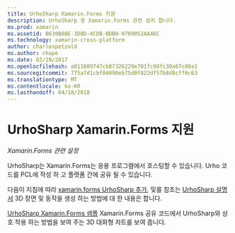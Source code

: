 ```yaml
---
title: UrhoSharp Xamarin.Forms 지원
description: UrhoSharp 용 Xamarin.Forms 관련 설치 합니다.
ms.prod: xamarin
ms.assetid: B630B8BE-3D8D-4CDB-BDB0-9709052AA46C
ms.technology: xamarin-cross-platform
author: charlespetzold
ms.author: chape
ms.date: 03/29/2017
ms.openlocfilehash: a011089747cb87326229e701fc98fc30a67c08a1
ms.sourcegitcommit: 775a7d1cbf04090eb75d0f822df57b8d8cff0c63
ms.translationtype: MT
ms.contentlocale: ko-KR
ms.lasthandoff: 04/18/2018
---
```

# <a name="urhosharp-xamarinforms-support"></a>UrhoSharp Xamarin.Forms 지원

_Xamarin.Forms 관련 설정_

UrhoSharp는 Xamarin.Forms는 응용 프로그램에서 호스팅할 수 있습니다. Urho 코드를 PCL에 작성 하 고 플랫폼 간에 공유 될 수 있습니다.

다음이 지침에 따라 [xamarin.forms UrhoSharp 추가](~/xamarin-forms/user-interface/graphics/urhosharp.md), 및를 참조는 [UrhoSharp 설명서](~/graphics-games/urhosharp/using.md) 3D 장면 및 동작을 생성 하는 방법에 대 한 내용은 합니다.

[UrhoSharp Xamarin.Forms 샘플](https://github.com/xamarin/urho-samples/tree/master/FormsSample) Xamarin.Forms 공유 코드에서 UrhoSharp와 상호 작용 하는 방법을 보여 주는 3D 대화형 차트를 보여 줍니다.

